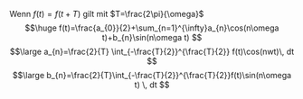 Wenn $f(t)=f(t+T)$ gilt mit $T=\frac{2\pi}{\omega}$
$$\huge
f(t)=\frac{a_{0}}{2}+\sum_{n=1}^{\infty}a_{n}\cos(n\omega t)+b_{n}\sin(n\omega t)
$$
$$\large
a_{n}=\frac{2}{T} \int_{-\frac{T}{2}}^{\frac{T}{2}}  f(t)\cos(nwt)\, dt 
$$
$$\large
	b_{n}=\frac{2}{T}\int_{-\frac{T}{2}}^{\frac{T}{2}}f(t)\sin(n\omega t)  \, dt 
$$
